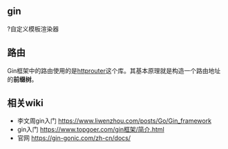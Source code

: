 ## gin





?自定义模板渲染器



## 路由

Gin框架中的路由使用的是[httprouter](https://github.com/julienschmidt/httprouter)这个库。其基本原理就是构造一个路由地址的**前缀树**。

## 相关wiki

- 李文周gin入门 https://www.liwenzhou.com/posts/Go/Gin_framework
- gin入门 https://www.topgoer.com/gin框架/简介.html
- 官网 https://gin-gonic.com/zh-cn/docs/